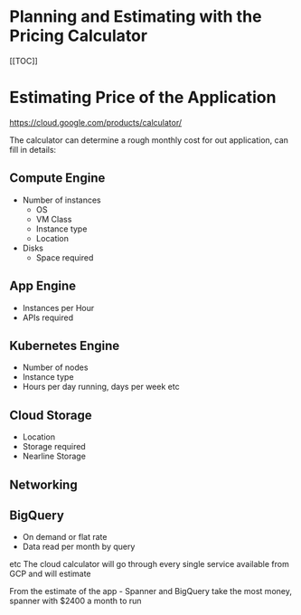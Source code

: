 # Planning and Estimating with the Pricing Calculator

[[TOC]]

# Estimating Price of the Application
 https://cloud.google.com/products/calculator/

 The calculator can determine a rough monthly cost for out application, can fill in details:
 ## Compute Engine
 * Number of instances
    * OS
    * VM Class
    * Instance type
    * Location
* Disks
    * Space required
## App Engine
* Instances per Hour
* APIs required
## Kubernetes Engine
* Number of nodes
* Instance type
* Hours per day running, days per week etc
## Cloud Storage
* Location
* Storage required
* Nearline Storage
## Networking
## BigQuery
* On demand or flat rate
* Data read per month by query

etc
The cloud calculator will go through every single service available from GCP and will estimate 

From the estimate of the app - Spanner and BigQuery take the most money, spanner with $2400 a month to run